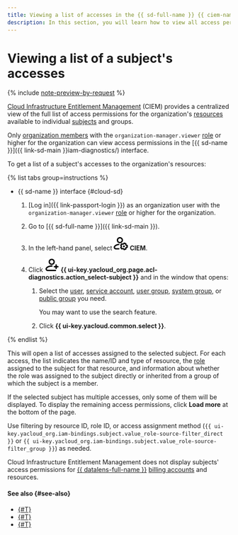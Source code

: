```yaml
---
title: Viewing a list of accesses in the {{ sd-full-name }} {{ ciem-name }}
description: In this section, you will learn how to view all access permissions an account or group has for the organization resources in the {{ sd-name }} {{ ciem-name }}.
---
```


# Viewing a list of a subject's accesses

{% include [note-preview-by-request](../../../_includes/note-preview-by-request.md) %}

[Cloud Infrastructure Entitlement Management](../../concepts/ciem.md) (CIEM) provides a centralized view of the full list of access permissions for the organization's [resources](../../../iam/concepts/access-control/resources-with-access-control.md) available to individual [subjects](../../../iam/concepts/access-control/index.md#subject) and groups.

Only [organization members](../../../organization/concepts/membership.md) with the `organization-manager.viewer` [role](../../../organization/security/index.md#organization-manager-viewer) or higher for the organization can view access permissions in the [{{ sd-name }}]({{ link-sd-main }}iam-diagnostics/) interface.

To get a list of a subject's accesses to the organization's resources:

{% list tabs group=instructions %}

- {{ sd-name }} interface {#cloud-sd}

  1. [Log in]({{ link-passport-login }}) as an organization user with the `organization-manager.viewer` [role](../../../organization/security/index.md#organization-manager-viewer) or higher for the organization.
  1. Go to [{{ sd-full-name }}]({{ link-sd-main }}).
  1. In the left-hand panel, select ![person-gear](../../../_assets/console-icons/person-gear.svg) **CIEM**.
  1. Click ![person-plus](../../../_assets/console-icons/person-plus.svg) **{{ ui-key.yacloud_org.page.acl-diagnostics.action_select-subject }}** and in the window that opens:
  
      1. Select the [user](../../../overview/roles-and-resources.md#users), [service account](../../../iam/concepts/users/accounts.md#sa), [user group](../../../organization/concepts/groups.md), [system group](../../../iam/concepts/access-control/system-group.md), or [public group](../../../iam/concepts/access-control/public-group.md) you need.

          You may want to use the search feature.
      1. Click **{{ ui-key.yacloud.common.select }}**.

{% endlist %}

This will open a list of accesses assigned to the selected subject. For each access, the list indicates the name/ID and type of resource, the [role](../../../iam/concepts/access-control/roles.md) assigned to the subject for that resource, and information about whether the role was assigned to the subject directly or inherited from a group of which the subject is a member.

If the selected subject has multiple accesses, only some of them will be displayed. To display the remaining access permissions, сlick **Load more** at the bottom of the page.

Use filtering by resource ID, role ID, or access assignment method (`{{ ui-key.yacloud_org.iam-bindings.subject.value_role-source-filter_direct }}` or `{{ ui-key.yacloud_org.iam-bindings.subject.value_role-source-filter_group }}`) as needed.

Cloud Infrastructure Entitlement Management does not display subjects' access permissions for [{{ datalens-full-name }}](../../../datalens/index.yaml) [billing accounts](../../../billing/concepts/billing-account.md) and resources.

#### See also {#see-also}

* [{#T}](./revoke-permissions.md)
* [{#T}](../../concepts/ciem.md)
* [{#T}](../../security/index.md)